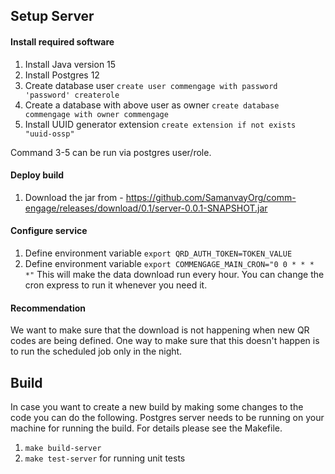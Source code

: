 ## Setup Server

#### Install required software
1. Install Java version 15
2. Install Postgres 12
3. Create database user `create user commengage with password 'password' createrole`
4. Create a database with above user as owner `create database commengage with owner commengage`
5. Install UUID generator extension `create extension if not exists "uuid-ossp"`

Command 3-5 can be run via postgres user/role.

#### Deploy build
1. Download the jar from - https://github.com/SamanvayOrg/comm-engage/releases/download/0.1/server-0.0.1-SNAPSHOT.jar

#### Configure service
1. Define environment variable `export QRD_AUTH_TOKEN=TOKEN_VALUE`
2. Define environment variable `export COMMENGAGE_MAIN_CRON="0 0 * * * *"` This will make the data download run every hour. You can change the cron express to run it whenever you need it.

#### Recommendation
We want to make sure that the download is not happening when new QR codes are being defined. One way to make sure that this doesn't happen is to run the scheduled job only in the night. 

## Build
In case you want to create a new build by making some changes to the code you can do the following. Postgres server needs to be running on your machine for running the build. For details please see the Makefile.
1. `make build-server`
2. `make test-server` for running unit tests
